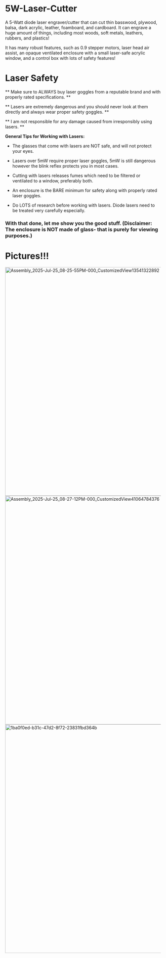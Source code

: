 # 5W-Laser-Cutter
A 5-Watt diode laser engraver/cutter that can cut thin basswood, plywood, balsa, dark acrylic, leather, foamboard, and cardboard. It can engrave a huge amount of things, including most woods, soft metals, leathers, rubbers, and plastics!



It has many robust features, such as 0.9 stepper motors, laser head air assist, an opaque ventilated enclosure with a small laser-safe acrylic window, and a control box with lots of safety features!



<h1>Laser Safety</h1>

** Make sure to ALWAYS buy laser goggles from a reputable brand and with properly rated specifications. **

** Lasers are extremely dangerous and you should never look at them directly and always wear proper safety goggles. **

** I am not responsible for any damage caused from irresponsibly using lasers. ** 

**General Tips for Working with Lasers:**

* The glasses that come with lasers are NOT safe, and will not protect your eyes.

* Lasers over 5mW require proper laser goggles, 5mW is still dangerous however the blink reflex protects you in most cases.

* Cutting with lasers releases fumes which need to be filtered or ventilated to a window, preferably both.

* An enclosure is the BARE minimum for safety along with properly rated laser goggles.

* Do LOTS of research before working with lasers. Diode lasers need to be treated very carefully especially.

<h3>With that done, let me show you the good stuff. (Disclaimer: The enclosure is NOT made of glass- that is purely for viewing purposes.) </h3>
<h1>Pictures!!!</h1>

<img width="1520" height="740" alt="Assembly_2025-Jul-25_08-25-55PM-000_CustomizedView13541322892" src="https://github.com/user-attachments/assets/7de9abfc-6581-49a3-9070-497c744f1845" />
<img width="1520" height="740" alt="Assembly_2025-Jul-25_08-27-12PM-000_CustomizedView41064784376" src="https://github.com/user-attachments/assets/a6e6a7b8-2d32-45e5-b8ad-dcfcc743ce47" />
<img width="1520" height="740" alt="1ba0f0ed-b31c-47d2-8f72-23831fbd364b" src="https://github.com/user-attachments/assets/1b2d9cd7-b729-43f2-b519-b3faf09d92ff" />
